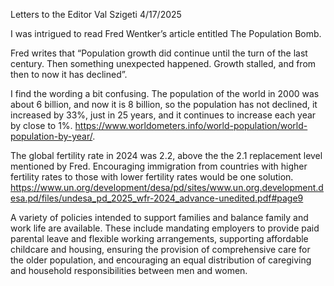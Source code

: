 Letters to the Editor
Val Szigeti
4/17/2025

I was intrigued to read Fred Wentker’s article entitled The Population Bomb.

Fred writes that “Population growth did continue until the turn of the last century. Then something unexpected happened. Growth stalled, and from then to now it has declined”.

I find the wording a bit confusing. The population of the world in 2000 was about 6 billion, and now it is 8 billion, so the population has not declined, it increased by 33%, just in 25 years, and it continues to increase each year by close to 1%. https://www.worldometers.info/world-population/world-population-by-year/.

The global fertility rate in 2024 was 2.2, above the the 2.1 replacement level mentioned by Fred. Encouraging immigration from countries with higher fertility rates to those with lower fertility rates would be one solution. https://www.un.org/development/desa/pd/sites/www.un.org.development.desa.pd/files/undesa_pd_2025_wfr-2024_advance-unedited.pdf#page9

A variety of policies intended to support families and balance family and work life are available. These include mandating employers to provide paid parental leave and flexible working arrangements, supporting affordable childcare and housing, ensuring the provision of comprehensive care for the older population, and encouraging an equal distribution of caregiving and household responsibilities between men and women.

